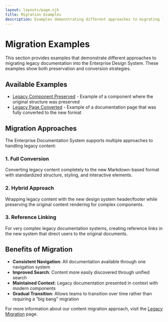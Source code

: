 ```yaml
---
layout: layouts/page.njk
title: Migration Examples
description: Examples demonstrating different approaches to migrating legacy documentation
---
```


# Migration Examples

This section provides examples that demonstrate different approaches to migrating legacy documentation into the Enterprise Design System. These examples show both preservation and conversion strategies.

## Available Examples

- [Legacy Component Preserved](/components/shared/migration-examples/legacy-component-preserved/) - Example of a component where the original structure was preserved
- [Legacy Page Converted](/components/shared/migration-examples/legacy-page-converted/) - Example of a documentation page that was fully converted to the new format

## Migration Approaches

The Enterprise Documentation System supports multiple approaches to handling legacy content:

### 1. Full Conversion

Converting legacy content completely to the new Markdown-based format with standardized structure, styling, and interactive elements.

### 2. Hybrid Approach

Wrapping legacy content with the new design system header/footer while preserving the original content rendering for complex components.

### 3. Reference Linking

For very complex legacy documentation systems, creating reference links in the new system that direct users to the original documents.

## Benefits of Migration

- **Consistent Navigation**: All documentation available through one navigation system
- **Improved Search**: Content more easily discovered through unified search
- **Maintained Context**: Legacy documentation presented in context with modern components
- **Gradual Transition**: Allows teams to transition over time rather than requiring a "big bang" migration

For more information about our content migration approach, visit the [Legacy Migration](/resources/legacy-migration/) page.